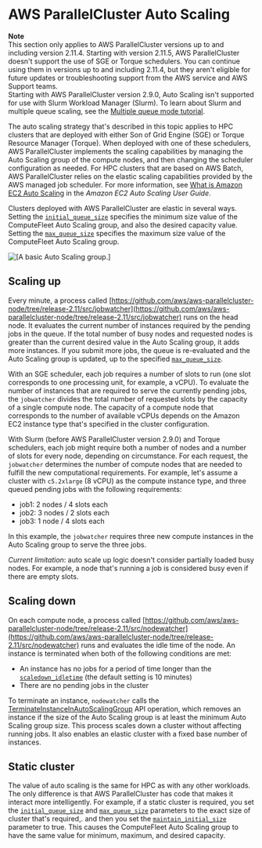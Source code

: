 # AWS ParallelCluster Auto Scaling<a name="autoscaling"></a>

**Note**  
This section only applies to AWS ParallelCluster versions up to and including version 2\.11\.4\. Starting with version 2\.11\.5, AWS ParallelCluster doesn't support the use of SGE or Torque schedulers\. You can continue using them in versions up to and including 2\.11\.4, but they aren't eligible for future updates or troubleshooting support from the AWS service and AWS Support teams\.  
Starting with AWS ParallelCluster version 2\.9\.0, Auto Scaling isn't supported for use with Slurm Workload Manager \(Slurm\)\. To learn about Slurm and multiple queue scaling, see the [Multiple queue mode tutorial](tutorial-mqm.md)\.

The auto scaling strategy that's described in this topic applies to HPC clusters that are deployed with either Son of Grid Engine \(SGE\) or Torque Resource Manager \(Torque\)\. When deployed with one of these schedulers, AWS ParallelCluster implements the scaling capabilities by managing the Auto Scaling group of the compute nodes, and then changing the scheduler configuration as needed\. For HPC clusters that are based on AWS Batch, AWS ParallelCluster relies on the elastic scaling capabilities provided by the AWS managed job scheduler\. For more information, see [What is Amazon EC2 Auto Scaling](https://docs.aws.amazon.com/autoscaling/ec2/userguide/what-is-amazon-ec2-auto-scaling.html) in the *Amazon EC2 Auto Scaling User Guide*\.

Clusters deployed with AWS ParallelCluster are elastic in several ways\. Setting the [`initial_queue_size`](cluster-definition.md#configuration-initial-queue-size) specifies the minimum size value of the ComputeFleet Auto Scaling group, and also the desired capacity value\. Setting the [`max_queue_size`](cluster-definition.md#configuration-max-queue-size) specifies the maximum size value of the ComputeFleet Auto Scaling group\.

![\[A basic Auto Scaling group.\]](http://docs.aws.amazon.com/parallelcluster/latest/ug/images/as-basic-diagram.png)

## Scaling up<a name="scaling-up"></a>

Every minute, a process called [https://github.com/aws/aws-parallelcluster-node/tree/release-2.11/src/jobwatcher](https://github.com/aws/aws-parallelcluster-node/tree/release-2.11/src/jobwatcher) runs on the head node\. It evaluates the current number of instances required by the pending jobs in the queue\. If the total number of busy nodes and requested nodes is greater than the current desired value in the Auto Scaling group, it adds more instances\. If you submit more jobs, the queue is re\-evaluated and the Auto Scaling group is updated, up to the specified [`max_queue_size`](cluster-definition.md#configuration-max-queue-size)\.

With an SGE scheduler, each job requires a number of slots to run \(one slot corresponds to one processing unit, for example, a vCPU\)\. To evaluate the number of instances that are required to serve the currently pending jobs, the `jobwatcher` divides the total number of requested slots by the capacity of a single compute node\. The capacity of a compute node that corresponds to the number of available vCPUs depends on the Amazon EC2 instance type that's specified in the cluster configuration\.

With Slurm \(before AWS ParallelCluster version 2\.9\.0\) and Torque schedulers, each job might require both a number of nodes and a number of slots for every node, depending on circumstance\. For each request, the `jobwatcher` determines the number of compute nodes that are needed to fulfill the new computational requirements\. For example, let's assume a cluster with `c5.2xlarge` \(8 vCPU\) as the compute instance type, and three queued pending jobs with the following requirements: 
+ job1: 2 nodes / 4 slots each
+ job2: 3 nodes / 2 slots each
+ job3: 1 node / 4 slots each

In this example, the `jobwatcher` requires three new compute instances in the Auto Scaling group to serve the three jobs\.

 *Current limitation*: auto scale up logic doesn't consider partially loaded busy nodes\. For example, a node that's running a job is considered busy even if there are empty slots\.

## Scaling down<a name="scaling-down"></a>

On each compute node, a process called [https://github.com/aws/aws-parallelcluster-node/tree/release-2.11/src/nodewatcher](https://github.com/aws/aws-parallelcluster-node/tree/release-2.11/src/nodewatcher) runs and evaluates the idle time of the node\. An instance is terminated when both of the following conditions are met: 
+ An instance has no jobs for a period of time longer than the [`scaledown_idletime`](scaling-section.md#scaledown-idletime) \(the default setting is 10 minutes\)
+ There are no pending jobs in the cluster

To terminate an instance, `nodewatcher` calls the [TerminateInstanceInAutoScalingGroup](https://docs.aws.amazon.com/autoscaling/ec2/APIReference/API_TerminateInstanceInAutoScalingGroup.html) API operation, which removes an instance if the size of the Auto Scaling group is at least the minimum Auto Scaling group size\. This process scales down a cluster without affecting running jobs\. It also enables an elastic cluster with a fixed base number of instances\.

## Static cluster<a name="static-cluster"></a>

The value of auto scaling is the same for HPC as with any other workloads\. The only difference is that AWS ParallelCluster has code that makes it interact more intelligently\. For example, if a static cluster is required, you set the [`initial_queue_size`](cluster-definition.md#configuration-initial-queue-size) and [`max_queue_size`](cluster-definition.md#configuration-max-queue-size) parameters to the exact size of cluster that's required,\. and then you set the [`maintain_initial_size`](cluster-definition.md#maintain-initial-size) parameter to true\. This causes the ComputeFleet Auto Scaling group to have the same value for minimum, maximum, and desired capacity\.